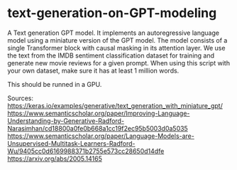 # text-generation-on-GPT-modeling
A Text generation GPT model. It implements an autoregressive language model using a miniature version of the GPT model. The model consists of a single Transformer block with causal masking in its attention layer. We use the text from the IMDB sentiment classification dataset for training and generate new movie reviews for a given prompt. When using this script with your own dataset, make sure it has at least 1 million words.

This should be runned in a GPU.

Sources:
https://keras.io/examples/generative/text_generation_with_miniature_gpt/
https://www.semanticscholar.org/paper/Improving-Language-Understanding-by-Generative-Radford-Narasimhan/cd18800a0fe0b668a1cc19f2ec95b5003d0a5035
https://www.semanticscholar.org/paper/Language-Models-are-Unsupervised-Multitask-Learners-Radford-Wu/9405cc0d6169988371b2755e573cc28650d14dfe
https://arxiv.org/abs/2005.14165
